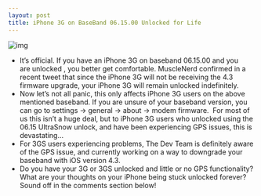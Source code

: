 ```yaml
---
layout: post
title: iPhone 3G on BaseBand 06.15.00 Unlocked for Life
---
```

![img](http://media.idownloadblog.com/wp-content/uploads/2011/01/iphone-3g-unlocked-e1295283341611.jpg)
* It’s official. If you have an iPhone 3G on baseband 06.15.00 and you are unlocked , you better get comfortable. MuscleNerd confirmed in a recent tweet that since the iPhone 3G will not be receiving the 4.3 firmware upgrade, your iPhone 3G will remain unlocked indefinitely.
* Now let’s not all panic, this only affects iPhone 3G users on the above mentioned baseband. If you are unsure of your baseband version, you can go to settings -> general -> about -> modem firmware.  For most of us this isn’t a huge deal, but to iPhone 3G users who unlocked using the 06.15 UltraSnow unlock, and have been experiencing GPS issues, this is devastating…
* For 3GS users experiencing problems, The Dev Team is definitely aware of the GPS issue, and currently working on a way to downgrade your baseband with iOS version 4.3.
* Do you have your 3G or 3GS unlocked and little or no GPS functionality? What are your thoughts on your iPhone being stuck unlocked forever? Sound off in the comments section below!

